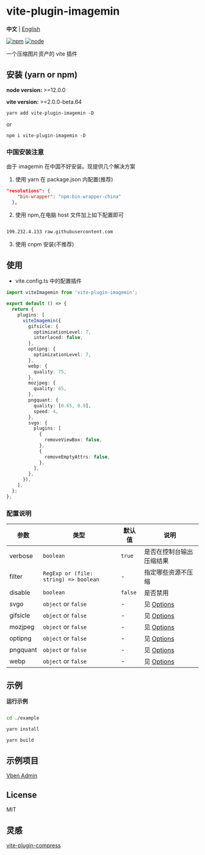 # vite-plugin-imagemin

**中文** | [English](./README.md)

[![npm][npm-img]][npm-url] [![node][node-img]][node-url]

一个压缩图片资产的 vite 插件

## 安装 (yarn or npm)

**node version:** >=12.0.0

**vite version:** >=2.0.0-beta.64

```
yarn add vite-plugin-imagemin -D
```

or

```
npm i vite-plugin-imagemin -D
```

### 中国安装注意

由于 imagemin 在中国不好安装。现提供几个解决方案

1. 使用 yarn 在 package.json 内配置(推荐)

```json
"resolutions": {
    "bin-wrapper": "npm:bin-wrapper-china"
  },

```

2. 使用 npm,在电脑 host 文件加上如下配置即可

```bash

199.232.4.133 raw.githubusercontent.com
```

3. 使用 cnpm 安装(不推荐)

## 使用

- vite.config.ts 中的配置插件

```ts
import viteImagemin from 'vite-plugin-imagemin';

export default () => {
  return {
    plugins: [
      viteImagemin({
        gifsicle: {
          optimizationLevel: 7,
          interlaced: false,
        },
        optipng: {
          optimizationLevel: 7,
        },
        webp: {
          quality: 75,
        },
        mozjpeg: {
          quality: 65,
        },
        pngquant: {
          quality: [0.65, 0.9],
          speed: 4,
        },
        svgo: {
          plugins: [
            {
              removeViewBox: false,
            },
            {
              removeEmptyAttrs: false,
            },
          ],
        },
      }),
    ],
  };
};
```

### 配置说明

| 参数 | 类型 | 默认值 | 说明 |
| --- | --- | --- | --- |
| verbose | `boolean` | `true` | 是否在控制台输出压缩结果 |
| filter | `RegExp or (file: string) => boolean` | - | 指定哪些资源不压缩 |
| disable | `boolean` | `false` | 是否禁用 |
| svgo | `object` or `false` | - | 见 [Options](https://github.com/svg/svgo/#what-it-can-do) |
| gifsicle | `object` or `false` | - | 见 [Options](https://github.com/imagemin/imagemin-gifsicle) |
| mozjpeg | `object` or `false` | - | 见 [Options](https://github.com/imagemin/imagemin-mozjpeg) |
| optipng | `object` or `false` | - | 见 [Options](https://github.com/imagemin/imagemin-optipng) |
| pngquant | `object` or `false` | - | 见 [Options](https://github.com/imagemin/imagemin-pngquant) |
| webp | `object` or `false` | - | 见 [Options](https://github.com/imagemin/imagemin-webp) |

## 示例

**运行示例**

```bash

cd ./example

yarn install

yarn build

```

## 示例项目

[Vben Admin](https://github.com/anncwb/vue-vben-admin)

## License

MIT

## 灵感

[vite-plugin-compress](https://github.com/alloc/vite-plugin-compress/blob/master/src/plugin.ts)

[npm-img]: https://img.shields.io/npm/v/vite-plugin-style-import.svg
[npm-url]: https://npmjs.com/package/vite-plugin-style-import
[node-img]: https://img.shields.io/node/v/vite-plugin-style-import.svg
[node-url]: https://nodejs.org/en/about/releases/
